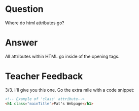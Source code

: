 # Question
Where do html attributes go?

# Answer
All attributes within HTML go inside of the opening tags. 
# Teacher Feedback
3/3. I'll give you this one. Go the extra mile with a code snippet:

```html
<!-- Example of 'class' attribute-->
<h1 class="mainTitle">Pat's Webpage</h1>
```